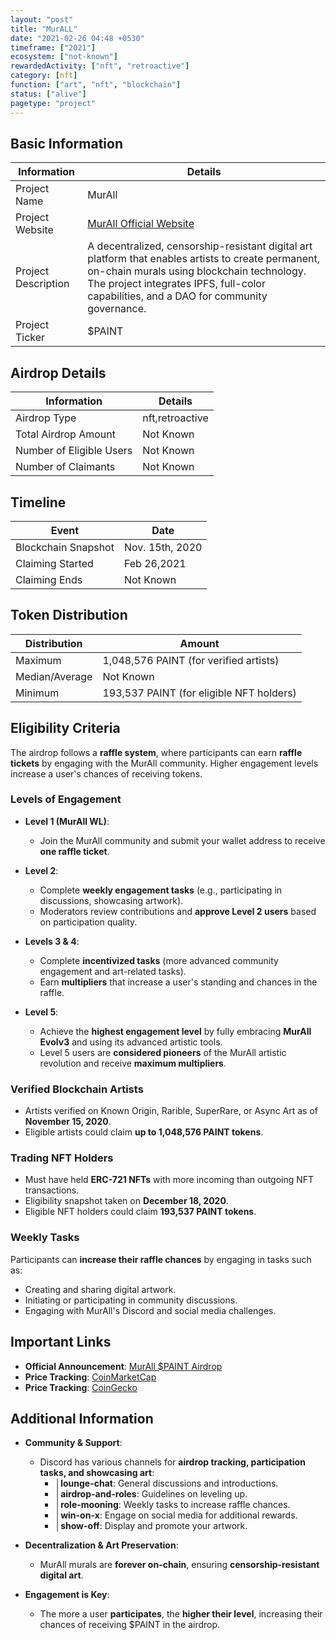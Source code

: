 ```yaml
---
layout: "post"
title: "MurALL"
date: "2021-02-26 04:48 +0530"
timeframe: ["2021"]
ecosystem: ["not-known"]
rewardedActivity: ["nft", "retroactive"]
category: [nft]
function: ["art", "nft", "blockchain"]
status: ["alive"]
pagetype: "project"
---
```


## Basic Information

| Information         | Details                                                                                                                                                                                                                                     |
| ------------------- | ------------------------------------------------------------------------------------------------------------------------------------------------------------------------------------------------------------------------------------------- |
| Project Name        | MurAll                                                                                                                                                                                                                                      |
| Project Website     | [MurAll Official Website](https://murall.art)                                                                                                                                                                                               |
| Project Description | A decentralized, censorship-resistant digital art platform that enables artists to create permanent, on-chain murals using blockchain technology. The project integrates IPFS, full-color capabilities, and a DAO for community governance. |
| Project Ticker      | $PAINT                                                                                                                                                                                                                                      |

## Airdrop Details

| Information              | Details         |
| ------------------------ | --------------- |
| Airdrop Type             | nft,retroactive |
| Total Airdrop Amount     | Not Known       |
| Number of Eligible Users | Not Known       |
| Number of Claimants      | Not Known       |

## Timeline

| Event               | Date            |
| ------------------- | --------------- |
| Blockchain Snapshot | Nov. 15th, 2020 |
| Claiming Started    | Feb 26,2021     |
| Claiming Ends       | Not Known       |

## Token Distribution

| Distribution   | Amount                                   |
| -------------- | ---------------------------------------- |
| Maximum        | 1,048,576 PAINT (for verified artists)   |
| Median/Average | Not Known                                |
| Minimum        | 193,537 PAINT (for eligible NFT holders) |

## Eligibility Criteria

The airdrop follows a **raffle system**, where participants can earn **raffle tickets** by engaging with the MurAll community. Higher engagement levels increase a user's chances of receiving tokens.

### Levels of Engagement

- **Level 1 (MurAll WL)**:

  - Join the MurAll community and submit your wallet address to receive **one raffle ticket**.

- **Level 2**:

  - Complete **weekly engagement tasks** (e.g., participating in discussions, showcasing artwork).
  - Moderators review contributions and **approve Level 2 users** based on participation quality.

- **Levels 3 & 4**:

  - Complete **incentivized tasks** (more advanced community engagement and art-related tasks).
  - Earn **multipliers** that increase a user's standing and chances in the raffle.

- **Level 5**:
  - Achieve the **highest engagement level** by fully embracing **MurAll Evolv3** and using its advanced artistic tools.
  - Level 5 users are **considered pioneers** of the MurAll artistic revolution and receive **maximum multipliers**.

### Verified Blockchain Artists

- Artists verified on Known Origin, Rarible, SuperRare, or Async Art as of **November 15, 2020**.
- Eligible artists could claim **up to 1,048,576 PAINT tokens**.

### Trading NFT Holders

- Must have held **ERC-721 NFTs** with more incoming than outgoing NFT transactions.
- Eligibility snapshot taken on **December 18, 2020**.
- Eligible NFT holders could claim **193,537 PAINT tokens**.

### Weekly Tasks

Participants can **increase their raffle chances** by engaging in tasks such as:

- Creating and sharing digital artwork.
- Initiating or participating in community discussions.
- Engaging with MurAll's Discord and social media challenges.

## Important Links

- **Official Announcement**: [MurAll $PAINT Airdrop](https://murall.medium.com/announcing-the-murall-paint-airdrop-your-gateway-to-the-artistic-revolution-49acc28e28cc)
- **Price Tracking**: [CoinMarketCap](https://coinmarketcap.com/currencies/paint)
- **Price Tracking**: [CoinGecko](https://www.coingecko.com/en/coins/paint)

## Additional Information

- **Community & Support**:

  - Discord has various channels for **airdrop tracking, participation tasks, and showcasing art**:
    - **│lounge-chat**: General discussions and introductions.
    - **│airdrop-and-roles**: Guidelines on leveling up.
    - **│role-mooning**: Weekly tasks to increase raffle chances.
    - **│win-on-x**: Engage on social media for additional rewards.
    - **│show-off**: Display and promote your artwork.

- **Decentralization & Art Preservation**:

  - MurAll murals are **forever on-chain**, ensuring **censorship-resistant digital art**.

- **Engagement is Key**:

  - The more a user **participates**, the **higher their level**, increasing their chances of receiving $PAINT in the airdrop.